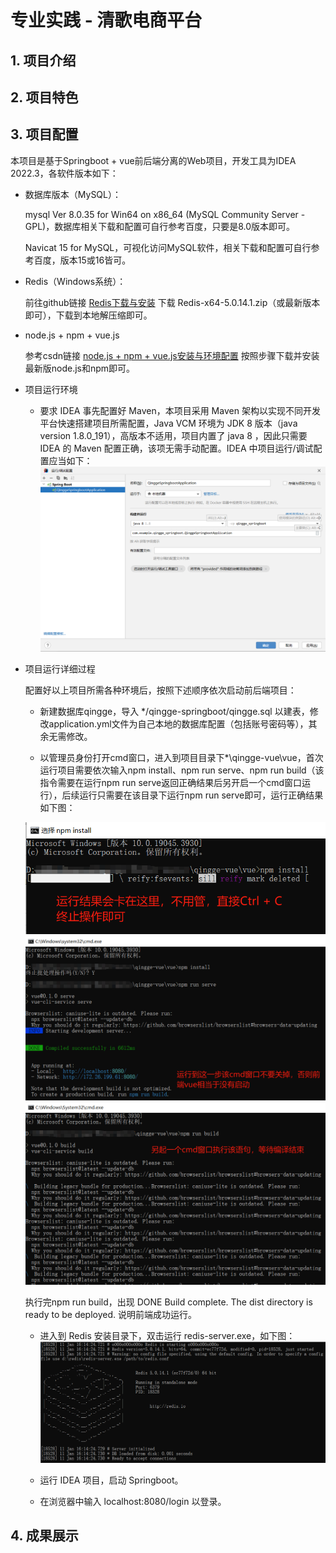 # 专业实践 - 清歌电商平台
## 1. 项目介绍

## 2. 项目特色

## 3. 项目配置

本项目是基于Springboot + vue前后端分离的Web项目，开发工具为IDEA 2022.3，各软件版本如下：

- 数据库版本（MySQL）：
  
  mysql Ver 8.0.35 for Win64 on x86_64 (MySQL Community Server - GPL)，数据库相关下载和配置可自行参考百度，只要是8.0版本即可。

  Navicat 15 for MySQL，可视化访问MySQL软件，相关下载和配置可自行参考百度，版本15或16皆可。

- Redis（Windows系统）：

  前往github链接 [Redis下载与安装](https://github.com/tporadowski/redis/releases)
  下载 Redis-x64-5.0.14.1.zip（或最新版本即可），下载到本地解压缩即可。

- node.js + npm + vue.js 

  参考csdn链接 [node.js + npm + vue.js安装与环境配置](https://blog.csdn.net/jike11231/article/details/107834744/?ops_request_misc=&request_id=&biz_id=102&utm_term=%E5%AE%89%E8%A3%85npm&utm_medium=distribute.pc_search_result.none-task-blog-2~all~sobaiduweb~default-3-107834744.142) 按照步骤下载并安装最新版node.js和npm即可。

- 项目运行环境

  - 要求 IDEA 事先配置好 Maven，本项目采用 Maven 架构以实现不同开发平台快速搭建项目所需配置，Java VCM 环境为 JDK 8 版本（java version 1.8.0_191），高版本不适用，项目内置了 java 8 ，因此只需要 IDEA 的 Maven 配置正确，该项无需手动配置。IDEA 中项目运行/调试配置应当如下：
  ![](https://github.com/WoGiaoA/MajorPractice/blob/photos/1704959150894.jpg?raw=true)

- 项目运行详细过程

  配置好以上项目所需各种环境后，按照下述顺序依次启动前后端项目：

  * 新建数据库qingge，导入 */qingge-springboot/qingge.sql 以建表，修改application.yml文件为自己本地的数据库配置（包括账号密码等），其余无需修改。

  * 以管理员身份打开cmd窗口，进入到项目目录下*\qingge-vue\vue，首次运行项目需要依次输入npm install、npm run serve、npm run build（该指令需要在运行npm run serve返回正确结果后另开启一个cmd窗口运行），后续运行只需要在该目录下运行npm run serve即可，运行正确结果如下图：
  
  ![](https://github.com/WoGiaoA/MajorPractice/blob/photos/1704960079677.jpg?raw=true)
  ![](https://github.com/WoGiaoA/MajorPractice/blob/photos/1704960253281.jpg?raw=true)
  ![](https://github.com/WoGiaoA/MajorPractice/blob/photos/1704960670606.jpg?raw=true)

    执行完npm run build，出现 DONE Build complete. The dist directory is ready to be deployed. 说明前端成功运行。

  * 进入到 Redis 安装目录下，双击运行 redis-server.exe，如下图：
  ![](https://github.com/WoGiaoA/MajorPractice/blob/photos/1704960881321.jpg?raw=true)

  * 运行 IDEA 项目，启动 Springboot。

  * 在浏览器中输入 localhost:8080/login 以登录。
  

## 4. 成果展示

